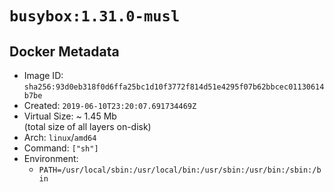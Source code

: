 # `busybox:1.31.0-musl`

## Docker Metadata

- Image ID: `sha256:93d0eb318f0d6ffa25bc1d10f3772f814d51e4295f07b62bbcec01130614b7be`
- Created: `2019-06-10T23:20:07.691734469Z`
- Virtual Size: ~ 1.45 Mb  
  (total size of all layers on-disk)
- Arch: `linux`/`amd64`
- Command: `["sh"]`
- Environment:
  - `PATH=/usr/local/sbin:/usr/local/bin:/usr/sbin:/usr/bin:/sbin:/bin`
